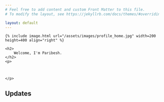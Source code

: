 ```yaml
---
# Feel free to add content and custom Front Matter to this file.
# To modify the layout, see https://jekyllrb.com/docs/themes/#overriding-theme-defaults

layout: default
---
```


<div class="home">

    {% include image.html url="/assets/images/profile_home.jpg" width=200 height=400 align="right" %}
    
    <h2>
        Welcome, I'm Paribesh.
    </h2>
    <p> 
        
        
         
    </p>

</div>

<h2>Updates</h2>
<div class="updates" style="height: 10em; overflow-y: scroll;">
    <ul>
    </ul>
</div>
